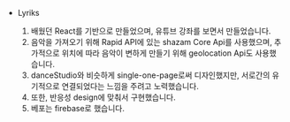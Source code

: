 - Lyriks

   1. 배웠던 React를 기반으로 만들었으며, 유튜브 강좌를 보면서 만들었습니다.
   2. 음악을 가져오기 위해 Rapid API에 있는 shazam Core Api를 사용했으며, 추가적으로 위치에 따라 음악이 변하게 만들기 위해 geolocation Api도 사용했습니다.
   3. danceStudio와 비슷하게 single-one-page로써 디자인했지만, 서로간의 유기적으로 연결되었다는 느낌을 주려고 노력했습니다.
   4. 또한, 반응성 design에 맞춰서 구현했습니다.
   5. 베포는 firebase로 했습니다.
